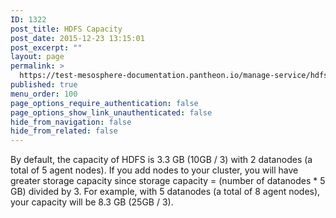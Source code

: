 ```yaml
---
ID: 1322
post_title: HDFS Capacity
post_date: 2015-12-23 13:15:01
post_excerpt: ""
layout: page
permalink: >
  https://test-mesosphere-documentation.pantheon.io/manage-service/hdfs/hdfs-capacity/
published: true
menu_order: 100
page_options_require_authentication: false
page_options_show_link_unauthenticated: false
hide_from_navigation: false
hide_from_related: false
---
```

By default, the capacity of HDFS is 3.3 GB (10GB / 3) with 2 datanodes (a total of 5 agent nodes). If you add nodes to your cluster, you will have greater storage capacity since storage capacity = (number of datanodes * 5 GB) divided by 3. For example, with 5 datanodes (a total of 8 agent nodes), your capacity will be 8.3 GB (25GB / 3).